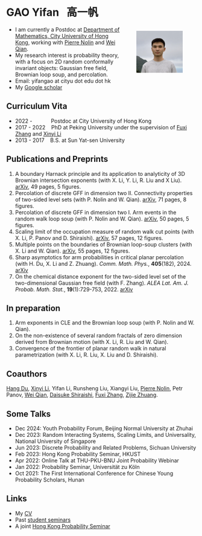 # GAO Yifan &nbsp; 高一帆

- <img src="Files/jiufen.jpg" alt="selfie" style="float:right;zoom:12%;margin:100px 300px;"/>I am currently a Postdoc at [Department of Mathematics, City University of Hong Kong](https://www.cityu.edu.hk/ma/), working with [Pierre Nolin](https://www.cityu.edu.hk/stfprofile/bpmnolin.htm) and [Wei Qian](https://qian.perso.math.cnrs.fr/).
- My research interest is probability theory, with a focus on 2D random conformally invariant objects: Gaussian free field, Brownian loop soup, and percolation.
- Email: yifangao at cityu dot edu dot hk
- My [Google scholar](https://scholar.google.com/citations?user=ppG-FbgAAAAJ&hl=en)

## Curriculum Vita

- 2022 -  &emsp;&emsp;&ensp;&ensp; Postdoc at City University of Hong Kong
- 2017 - 2022 &nbsp;&nbsp; PhD at Peking University under the supervision of [Fuxi Zhang](https://www.math.pku.edu.cn/teachers/zhangfxi/eindex.htm) and [Xinyi Li](http://faculty.bicmr.pku.edu.cn/~xinyili/)
- 2013 - 2017 &nbsp;&nbsp; B.S. at Sun Yat-sen University

## Publications and Preprints

1. A boundary Harnack principle and its application to analyticity of 3D Brownian intersection exponents (with X. Li, Y. Li, R. Liu and X Liu). [arXiv](https://arxiv.org/abs/2411.14921), 49 pages, 5 figures.
1. Percolation of discrete GFF in dimension two II. Connectivity properties of two-sided level sets (with P. Nolin and W. Qian). [arXiv](https://arxiv.org/abs/2409.16273), 71 pages, 8 figures.
1. Percolation of discrete GFF in dimension two I. Arm events in the random walk loop soup (with P. Nolin and W. Qian). [arXiv](https://arxiv.org/abs/2409.16230), 50 pages, 5 figures.
1. Scaling limit of the occupation measure of random walk cut points (with X. Li, P. Panov and D. Shiraishi). [arXiv](https://arxiv.org/abs/2310.09592), 57 pages, 12 figures.
1. Multiple points on the boundaries of Brownian loop-soup clusters (with X. Li and W. Qian). [arXiv](https://arxiv.org/abs/2205.11468), 55 pages, 12 figures.
1. Sharp asymptotics for arm probabilities in critical planar percolation (with H. Du, X. Li and Z. Zhuang). *Comm. Math. Phys.*, **405**(182), 2024. [arXiv](https://arxiv.org/abs/2205.15901)
1. On the chemical distance exponent for the two-sided level set of the two-dimensional Gaussian free field (with F. Zhang). *ALEA Lat. Am. J. Probab. Math. Stat.*, **19**(1):729-753, 2022. [arXiv](https://arxiv.org/abs/2011.04955)

## In preparation

1. Arm exponents in CLE and the Brownian loop soup (with P. Nolin and W. Qian).
1. On the non-existence of several random fractals of zero dimension derived from Brownian motion (with X. Li, R. Liu and W. Qian). 
1. Convergence of the frontier of planar random walk in natural parametrization (with X. Li, R. Liu, X. Liu and D. Shiraishi).

## Coauthors

[Hang Du](https://hangdu2000.github.io/MyHomePage/), [Xinyi Li](http://faculty.bicmr.pku.edu.cn/~xinyili/), Yifan Li, Runsheng Liu, Xiangyi Liu, [Pierre Nolin](https://www.cityu.edu.hk/stfprofile/bpmnolin.htm), Petr Panov, [Wei Qian](https://qian.perso.math.cnrs.fr/), [Daisuke Shiraishi](https://kdb.iimc.kyoto-u.ac.jp/profile/en.f6a26c885ba820ce.html), [Fuxi Zhang](https://www.math.pku.edu.cn/teachers/zhangfxi/eindex.htm), [Zijie Zhuang](https://zijie123123.github.io/).


## Some Talks

- Dec 2024: Youth Probability Forum, Beijing Normal University at Zhuhai
- Dec 2023: Random Interacting Systems, Scaling Limits, and Universality, National University of Singapore
- Jun 2023: Discrete Probability and Related Problems, Sichuan University
- Feb 2023: Hong Kong Probability Seminar, HKUST
- Apr 2022: Online Talk at THU-PKU-BNU Joint Probability Webinar
- Jan 2022: Probability Seminar, Universität zu Köln
- Oct 2021: The First International Conference for Chinese Young Probability Scholars, Hunan


## Links
- My [CV](Files/CV.pdf)
- Past [student seminars](Files/seminars.html)
- A joint [Hong Kong Probability Seminar](https://sites.google.com/site/hkprobability/)

